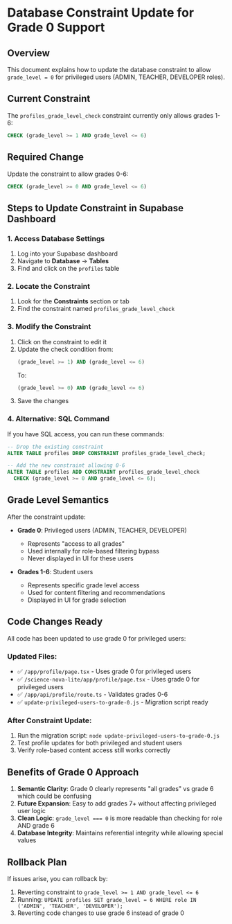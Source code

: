 # Database Constraint Update for Grade 0 Support

## Overview
This document explains how to update the database constraint to allow `grade_level = 0` for privileged users (ADMIN, TEACHER, DEVELOPER roles).

## Current Constraint
The `profiles_grade_level_check` constraint currently only allows grades 1-6:
```sql
CHECK (grade_level >= 1 AND grade_level <= 6)
```

## Required Change
Update the constraint to allow grades 0-6:
```sql
CHECK (grade_level >= 0 AND grade_level <= 6)
```

## Steps to Update Constraint in Supabase Dashboard

### 1. Access Database Settings
1. Log into your Supabase dashboard
2. Navigate to **Database** → **Tables**
3. Find and click on the `profiles` table

### 2. Locate the Constraint
1. Look for the **Constraints** section or tab
2. Find the constraint named `profiles_grade_level_check`

### 3. Modify the Constraint
1. Click on the constraint to edit it
2. Update the check condition from:
   ```sql
   (grade_level >= 1) AND (grade_level <= 6)
   ```
   To:
   ```sql
   (grade_level >= 0) AND (grade_level <= 6)
   ```
3. Save the changes

### 4. Alternative: SQL Command
If you have SQL access, you can run these commands:
```sql
-- Drop the existing constraint
ALTER TABLE profiles DROP CONSTRAINT profiles_grade_level_check;

-- Add the new constraint allowing 0-6
ALTER TABLE profiles ADD CONSTRAINT profiles_grade_level_check 
  CHECK (grade_level >= 0 AND grade_level <= 6);
```

## Grade Level Semantics

After the constraint update:

- **Grade 0**: Privileged users (ADMIN, TEACHER, DEVELOPER)
  - Represents "access to all grades"
  - Used internally for role-based filtering bypass
  - Never displayed in UI for these users

- **Grades 1-6**: Student users
  - Represents specific grade level access
  - Used for content filtering and recommendations
  - Displayed in UI for grade selection

## Code Changes Ready

All code has been updated to use grade 0 for privileged users:

### Updated Files:
- ✅ `/app/profile/page.tsx` - Uses grade 0 for privileged users
- ✅ `/science-nova-lite/app/profile/page.tsx` - Uses grade 0 for privileged users  
- ✅ `/app/api/profile/route.ts` - Validates grades 0-6
- ✅ `update-privileged-users-to-grade-0.js` - Migration script ready

### After Constraint Update:
1. Run the migration script: `node update-privileged-users-to-grade-0.js`
2. Test profile updates for both privileged and student users
3. Verify role-based content access still works correctly

## Benefits of Grade 0 Approach

1. **Semantic Clarity**: Grade 0 clearly represents "all grades" vs grade 6 which could be confusing
2. **Future Expansion**: Easy to add grades 7+ without affecting privileged user logic
3. **Clean Logic**: `grade_level === 0` is more readable than checking for role AND grade 6
4. **Database Integrity**: Maintains referential integrity while allowing special values

## Rollback Plan

If issues arise, you can rollback by:
1. Reverting constraint to `grade_level >= 1 AND grade_level <= 6`
2. Running: `UPDATE profiles SET grade_level = 6 WHERE role IN ('ADMIN', 'TEACHER', 'DEVELOPER');`
3. Reverting code changes to use grade 6 instead of grade 0
